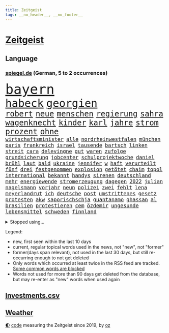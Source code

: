 ```yaml
---
title: Zeitgeist
tags: __no_header__, __no_footer__
---
```


# [Zeitgeist](https://oliz.io/zeitgeist/)

## Language

<h3><a href="https://www.spiegel.de" target="_blank">spiegel.de</a> (German, 5 to 2 occurrences)</h3>
<p style="font-family:monospace">
<span style="font-size:32pt"><a href="news_links.html#bayern" class="current">bayern</a></span>
<br>
<span style="font-size:25pt"><a href="news_links.html#habeck" class="current">habeck</a></span>
<span style="font-size:25pt"><a href="news_links.html#georgien" class="current">georgien</a></span>
<br>
<span style="font-size:18pt"><a href="news_links.html#robert" class="current">robert</a></span>
<span style="font-size:18pt"><a href="news_links.html#neue" class="current">neue</a></span>
<span style="font-size:18pt"><a href="news_links.html#menschen" class="current">menschen</a></span>
<span style="font-size:18pt"><a href="news_links.html#regierung" class="current">regierung</a></span>
<span style="font-size:18pt"><a href="news_links.html#sahra" class="current">sahra</a></span>
<span style="font-size:18pt"><a href="news_links.html#wagenknecht" class="current">wagenknecht</a></span>
<span style="font-size:18pt"><a href="news_links.html#kinder" class="current">kinder</a></span>
<span style="font-size:18pt"><a href="news_links.html#karl" class="current">karl</a></span>
<span style="font-size:18pt"><a href="news_links.html#jahre" class="current">jahre</a></span>
<span style="font-size:18pt"><a href="news_links.html#strom" class="current">strom</a></span>
<span style="font-size:18pt"><a href="news_links.html#prozent" class="current">prozent</a></span>
<span style="font-size:18pt"><a href="news_links.html#ohne" class="current">ohne</a></span>
<br>
<span style="font-size:12pt"><a href="news_links.html#wirtschaftsminister" class="current">wirtschaftsminister</a></span>
<span style="font-size:12pt"><a href="news_links.html#alle" class="current">alle</a></span>
<span style="font-size:12pt"><a href="news_links.html#nordrheinwestfalen" class="current">nordrheinwestfalen</a></span>
<span style="font-size:12pt"><a href="news_links.html#münchen" class="current">münchen</a></span>
<span style="font-size:12pt"><a href="news_links.html#paris" class="current">paris</a></span>
<span style="font-size:12pt"><a href="news_links.html#frankreich" class="current">frankreich</a></span>
<span style="font-size:12pt"><a href="news_links.html#israel" class="current">israel</a></span>
<span style="font-size:12pt"><a href="news_links.html#tausende" class="current">tausende</a></span>
<span style="font-size:12pt"><a href="news_links.html#bartsch" class="new">bartsch</a></span>
<span style="font-size:12pt"><a href="news_links.html#linken" class="current">linken</a></span>
<span style="font-size:12pt"><a href="news_links.html#streit" class="current">streit</a></span>
<span style="font-size:12pt"><a href="news_links.html#cara" class="new">cara</a></span>
<span style="font-size:12pt"><a href="news_links.html#delevingne" class="new">delevingne</a></span>
<span style="font-size:12pt"><a href="news_links.html#gut" class="current">gut</a></span>
<span style="font-size:12pt"><a href="news_links.html#waren" class="current">waren</a></span>
<span style="font-size:12pt"><a href="news_links.html#zufolge" class="current">zufolge</a></span>
<span style="font-size:12pt"><a href="news_links.html#grundsicherung" class="new">grundsicherung</a></span>
<span style="font-size:12pt"><a href="news_links.html#jobcenter" class="new">jobcenter</a></span>
<span style="font-size:12pt"><a href="news_links.html#schulprojektwoche" class="new">schulprojektwoche</a></span>
<span style="font-size:12pt"><a href="news_links.html#daniel" class="current">daniel</a></span>
<span style="font-size:12pt"><a href="news_links.html#brühl" class="new">brühl</a></span>
<span style="font-size:12pt"><a href="news_links.html#laut" class="current">laut</a></span>
<span style="font-size:12pt"><a href="news_links.html#bald" class="current">bald</a></span>
<span style="font-size:12pt"><a href="news_links.html#ukraine" class="current">ukraine</a></span>
<span style="font-size:12pt"><a href="news_links.html#jennifer" class="current">jennifer</a></span>
<span style="font-size:12pt"><a href="news_links.html#w" class="new">w</a></span>
<span style="font-size:12pt"><a href="news_links.html#haft" class="current">haft</a></span>
<span style="font-size:12pt"><a href="news_links.html#verurteilt" class="current">verurteilt</a></span>
<span style="font-size:12pt"><a href="news_links.html#fünf" class="current">fünf</a></span>
<span style="font-size:12pt"><a href="news_links.html#drei" class="current">drei</a></span>
<span style="font-size:12pt"><a href="news_links.html#festgenommen" class="current">festgenommen</a></span>
<span style="font-size:12pt"><a href="news_links.html#explosion" class="current">explosion</a></span>
<span style="font-size:12pt"><a href="news_links.html#getötet" class="current">getötet</a></span>
<span style="font-size:12pt"><a href="news_links.html#chaim" class="current">chaim</a></span>
<span style="font-size:12pt"><a href="news_links.html#topol" class="new">topol</a></span>
<span style="font-size:12pt"><a href="news_links.html#international" class="current">international</a></span>
<span style="font-size:12pt"><a href="news_links.html#bekannt" class="current">bekannt</a></span>
<span style="font-size:12pt"><a href="news_links.html#handys" class="current">handys</a></span>
<span style="font-size:12pt"><a href="news_links.html#sirenen" class="new">sirenen</a></span>
<span style="font-size:12pt"><a href="news_links.html#deutschland" class="current">deutschland</a></span>
<span style="font-size:12pt"><a href="news_links.html#mehr" class="current">mehr</a></span>
<span style="font-size:12pt"><a href="news_links.html#energiewende" class="current">energiewende</a></span>
<span style="font-size:12pt"><a href="news_links.html#stromerzeugung" class="new">stromerzeugung</a></span>
<span style="font-size:12pt"><a href="news_links.html#dagegen" class="current">dagegen</a></span>
<span style="font-size:12pt"><a href="news_links.html#2022" class="current">2022</a></span>
<span style="font-size:12pt"><a href="news_links.html#julian" class="current">julian</a></span>
<span style="font-size:12pt"><a href="news_links.html#nagelsmann" class="current">nagelsmann</a></span>
<span style="font-size:12pt"><a href="news_links.html#vorjahr" class="current">vorjahr</a></span>
<span style="font-size:12pt"><a href="news_links.html#neun" class="current">neun</a></span>
<span style="font-size:12pt"><a href="news_links.html#polizei" class="current">polizei</a></span>
<span style="font-size:12pt"><a href="news_links.html#zwei" class="current">zwei</a></span>
<span style="font-size:12pt"><a href="news_links.html#fehlt" class="current">fehlt</a></span>
<span style="font-size:12pt"><a href="news_links.html#lena" class="current">lena</a></span>
<span style="font-size:12pt"><a href="news_links.html#meyerlandrut" class="new">meyerlandrut</a></span>
<span style="font-size:12pt"><a href="news_links.html#ich" class="current">ich</a></span>
<span style="font-size:12pt"><a href="news_links.html#deutsche" class="current">deutsche</a></span>
<span style="font-size:12pt"><a href="news_links.html#post" class="current">post</a></span>
<span style="font-size:12pt"><a href="news_links.html#umstrittenes" class="current">umstrittenes</a></span>
<span style="font-size:12pt"><a href="news_links.html#gesetz" class="current">gesetz</a></span>
<span style="font-size:12pt"><a href="news_links.html#protesten" class="current">protesten</a></span>
<span style="font-size:12pt"><a href="news_links.html#akw" class="current">akw</a></span>
<span style="font-size:12pt"><a href="news_links.html#saporischschja" class="current">saporischschja</a></span>
<span style="font-size:12pt"><a href="news_links.html#guantanamo" class="current">guantanamo</a></span>
<span style="font-size:12pt"><a href="news_links.html#ghassan" class="new">ghassan</a></span>
<span style="font-size:12pt"><a href="news_links.html#al" class="current">al</a></span>
<span style="font-size:12pt"><a href="news_links.html#brasilien" class="current">brasilien</a></span>
<span style="font-size:12pt"><a href="news_links.html#protestieren" class="current">protestieren</a></span>
<span style="font-size:12pt"><a href="news_links.html#cem" class="current">cem</a></span>
<span style="font-size:12pt"><a href="news_links.html#özdemir" class="current">özdemir</a></span>
<span style="font-size:12pt"><a href="news_links.html#ungesunde" class="new">ungesunde</a></span>
<span style="font-size:12pt"><a href="news_links.html#lebensmittel" class="current">lebensmittel</a></span>
<span style="font-size:12pt"><a href="news_links.html#schweden" class="current">schweden</a></span>
<span style="font-size:12pt"><a href="news_links.html#finnland" class="current">finnland</a></span>
</p>
<details>
<summary>Stopped using...</summary>
<p class="former" style="font-size:12pt">
wirkte(869) 2015(868) früh(868) merkel(868) autor(867) blickt(867) darin(867) fahrzeug(867) martin(867) reiner(867) scheidet(867) wahlkampf(867) 22(866) 6(866) hansi(866) abschied(865) alpen(865) arsenal(865) doku(865) frankfurter(865) hinweisen(865) krankenhäusern(865) verfassungsschutz(865) attentat(864) eingebrochen(864) kabinett(864) künftigen(864) maske(864) netzwerken(864) schlag(864) september(864) welle(864) zeugen(864) auftakt(863) brief(863) geeinigt(863) manchen(863) rest(863) amerikaner(862) ankunft(862) arm(862) beachten(862) depressionen(862) ehren(862) illegale(862) lockdown(862) reduziert(862) richtig(862) sicherheitskräfte(862) smith(862) ard(861) brauchte(861) bundesamt(861) gegenseitig(861) juden(861) kurzfristig(861) queen(861) unternehmer(861) uspräsidenten(861) verlegt(861) versagt(861) vorliegt(861) weitet(861) behauptet(860) elfmeter(860) oberste(860) staats(860) august(859) besucher(859) bitten(859) brutale(859) dfb(859) entlastet(859) erholung(859) unrecht(859) überwinden(859) 43(858) bundespolizei(858) freiheitsstrafe(858) märchen(858) skandal(858) tötung(858) zuerst(858) atem(857) debatten(857) hollywood(857) prominente(857) zahlung(857) übt(857) freilassung(856) torhüter(856) aufgehoben(855) begann(855) beinahe(855) gelände(855) juli(855) schwanger(855) sächsischen(855) tschechien(855) virus(855) bolsonaro(854) einziehen(854) entscheidenden(854) jair(854) schauspielerin(854) überraschung(854) 1500(853) bestellt(853) coronabeschränkungen(853) gehandelt(853) schwester(853) auskunft(852) ermittlern(852) radikale(852) spott(852) ausgeliefert(851) dürfe(851) schuss(851) zwischenzeitlich(851) großbritanniens(850) lernt(850) weckt(850) e(849) gestritten(848) tür(847) haaland(846) auftritte(845) jüngere(845) nachgewiesen(845) spotify(845) wind(845) entspannung(844) erderwärmung(844) 28(843) spannungen(843) verfehlt(843) achten(842) spitzenreiter(842) affäre(840) erwischt(840) engpässe(839) begrüßt(837) gesichert(836) s(836) varianten(836) ähnlich(836) ämter(836) brach(835) hoffnungen(835) auseinandersetzung(834) folter(833) heutigen(833) beweise(832) vorgänger(832) kapitel(831) kassieren(830) hinterlässt(828) kongress(821) vorläufig(820) prägte(817) elizabeth(815) teuren(814) einblicke(813) armen(811) rekorde(787) gewinne(763) rasche(756) konservative(698) happy(697) ermittlungsverfahren(687) unterschiedliche(684) unis(680) werte(665) willkommen(665) waldbrände(640) videoaufnahmen(622) zusammenarbeiten(620) schwäche(614) open(611) adac(604) belastung(602) brannte(598) cup(589) verstorben(572) technischen(571) kuriose(563) konzerns(559) nicole(556) rätselhafte(554) expertin(553) siebzigerjahren(553) jenseits(552) musks(552) löschen(551) niklas(545) nouripour(544) zügen(538) momente(535) zorn(534) gewohnt(532) böse(530) zeitungsbericht(528) überraschende(525) milch(523) anheben(515) fehlender(513) versetzt(511) übertragung(506) floyd(501) älteste(501) australiens(499) station(497) suizid(493) arbeitslosen(488) gesundes(488) kälte(488) importieren(484) osteuropa(484) 74(482) größtem(478) hafenstadt(475) siegerin(470) baldwin(467) coaching(462) netflixserie(459) geringer(454) auge(453) unserem(451) salman(446) invasion(445) promis(445) unogeneralsekretär(440) aussetzen(436) papa(431) klappt(428) windräder(428) preissteigerungen(423) zuständig(421) transport(420) einfaches(416) einrichtungen(414) audi(413) getreten(413) menschenrechtler(411) heikel(410) verpflichtung(410) vorbereiten(410) klärt(408) widersprechen(405) einbrecher(403) donezk(402) verkünden(402) geplatzt(400) sankt(397) militärisch(393) brandanschlag(392) pekings(391) euch(390) bürgerkrieg(388) tempolimit(382) solo(379) zurecht(379) melnyk(378) ruhen(375) aufhören(373) abgeschnitten(372) behauptete(371) infolge(370) versteckte(368) kylian(366) runter(365) zensur(365) zivilen(365) zugesagt(361) spiegeltitelstory(358) dreharbeiten(357) gitter(356) leuten(356) flughafens(355) first(354) indischen(354) kelly(354) gebiete(352) terror(349) instrumentalisiert(344) zügig(344) langsam(342) schmerzen(341) gefangenschaft(339) stromversorgung(338) marathon(333) todes(333) zugegeben(330) modern(329) karim(326) natobeitritt(326) regie(326) prominenter(323) einrichtung(322) windkraft(322) suchten(321) zentralrat(321) abgabe(315) energiekonzerne(315) erlauben(315) humor(315) drohe(314) talent(314) schönen(310) beliebtesten(307) ufer(306) neuwahlen(305) vortag(305) kompensieren(304) geeignet(303) sammelte(302) abgetrieben(301) ferien(301) packenden(301) würdigung(299) 24jährige(298) nachvollziehbar(292) blockierte(291) panzerlieferungen(288) wahre(287) alec(281) usamerikanischen(281) begnadigung(280) bedingung(278) konzerte(278) 2026(277) unterlagen(276) eingesperrt(275) ungarische(275) schrecklich(274) waggons(274) abholzung(273) auszugleichen(273) suchte(272) gestürmt(271) budapest(269) black(268) dänischen(268) libanon(267) lidl(267) fernverkehr(265) tankstelle(265) truss(264) stockholm(263) volle(260) feldmann(258) joshua(258) kimmich(258) ryanair(257) rechtlich(256) kriegsgefangene(255) 21jähriger(254) manch(254) senator(254) irgendwo(252) patientin(252) provozieren(251) künstlichen(250) verschickt(248) brasilianischen(247) missbrauchsvorwürfe(247) ukrainerusslandkrieg(247) valley(247) gegnerin(246) dfbteam(240) heiklen(239) intervention(239) notfalls(239) gestand(238) kz(238) reinhold(236) rudert(236) jemals(234) verstoßen(234) schulschließungen(233) unzufriedene(232) wirksamkeit(232) fühlten(231) familienstücke(230) wissenschaft(230) würdigen(230) beute(228) einbringen(228) pochen(228) zoff(227) ausgewertet(226) umfang(226) formen(225) wuchs(225) kultusminister(224) kilo(223) kämpferisch(222) banner(221) gasverbrauch(221) reaktoren(219) gaskrise(218) geschlossene(218) eukommissar(217) aberkannt(216) verbrauch(216) chinesen(214) streikt(214) haller(213) eingestürzt(212) 2008(211) freispruch(211) lautes(209) neueste(209) zurückhaltung(209) eingebracht(208) schläge(208) fuchs(206) gegriffen(206) lady(205) menschenrechtsorganisationen(205) erzählung(203) entstand(202) plane(202) fronten(201) liz(200) kochinstituts(199) zugverkehr(199) holten(198) rbb(198) rbbintendantin(198) gaskunden(196) verabschiedete(196) beistand(195) giorgia(195) meloni(195) umweltaktivisten(195) anhaltenden(194) annie(194) heizung(193) üblich(193) gasspeicher(191) blamiert(190) elton(190) flow(190) kulturen(190) weiterem(190) vizekanzler(189) hoffnungsträger(188) nahles(188) weltgrößten(188) mobilisierung(187) notwendig(187) vorgenommen(187) rauf(185) ticketpreise(183) entkommen(182) gott(182) körperlichen(182) atommeiler(181) krankenhauses(181) wildes(181) bedauert(180) meiler(179) amerikanischer(178) natürlichen(176) brighton(175) kreuzfeuer(175) emsland(174) klettert(174) norwegens(174) tagelang(174) angler(173) potenzielle(173) turniers(172) analysieren(171) atlantik(171) beauftragte(171) club(171) frieren(171) distanzieren(170) erreichten(170) gänzlich(170) schikaniert(169) bauch(168) nämlich(168) nackt(167) echt(164) football(163) a7(162) bellen(162) kommunikation(162) philips(162) schwestern(162) skifahren(160) täterin(160) fixiert(159) luftverteidigungssystem(158) prägende(158) scheuer(157) schwachen(157) 130000(156) 67(156) roboter(156) sogenanntes(156) ehre(155) überfährt(154) angels(153) beobachter(153) hells(153) meeresboden(153) nordosten(152) terrorverdacht(152) drohung(149) brady(148) indiens(148) verhör(148) dokumentieren(147) fa(147) francisco(147) harz(147) irland(147) public(147) brisanten(146) sensible(146) palästinensische(145) schnürt(145) silicon(145) verstorbene(145) neunjähriger(144) eingriff(142) júnior(142) anschuldigung(141) geldpolitik(141) haustier(141) winzigen(141) ausscheiden(140) bestimmen(140) buhlen(140) fördergelder(140) lkwfahrer(140) bruch(139) handball(139) klimaaktivistin(139) vorbehalten(139) einflussreichsten(138) rechtlichen(138) sicherheitsdienst(138) stift(137) 2700(136) kommissar(136) weihnachtsgeschäft(136) silva(135) milliardenschweres(133) wohnt(132) asyl(131) standard(131) tierischer(131) verschwörungsideologien(131) absehbar(130) gräueltaten(130) härtesten(130) sparkurs(130) staatlicher(129) stimmungsmache(129) student(129) 160(128) machtlos(128) auszahlung(127) mama(127) rechtsnationalen(126) regionalbahn(126) datenanalyse(125) haushalten(125) kriegsdienstverweigerer(125) me/cfs(125) abgewählt(124) epidemie(124) eröffnete(124) ignoriert(124) lützerath(124) schusswaffenangriff(124) stießen(124) wecken(124) bachefin(123) ernaux(122) thunberg(122) alarmstimmung(121) besitz(121) norddeutschen(120) rentenalter(120) satelliten(120) 02rückstand(119) entlassungen(119) halyna(119) hutchins(119) kamerafrau(119) wetterte(118) wohlauf(118) erben(117) kindeswohl(117) sauer(116) bekenntnis(115) hennig(115) konstruiert(115) sam(115) ampelkoalitionäre(114) demonstrantinnen(114) rimini(114) zurückhaltender(113) überzeugte(113) abenteuer(112) designierte(112) packendsten(112) zugewinne(112) aufwand(111) auktion(111) dubai(111) konstantin(111) photographer(111) mine(110) schwaben(110) systems(110) wirtschaftspolitik(110) teuerungsrate(109) fred(108) teheraner(108) verließ(108) annektierten(107) magic(107) orlando(107) fachmann(106) north(106) verteidigungslinie(105) fängt(103) nachrichtenagentur(103) rücknahme(103) tübingen(103) 2013(102) argentinische(102) drohnenangriffe(102) fusion(102) rudi(102) zuschauen(102) mitgefühl(101) sonderlich(101) spdvorsitzende(101) vorentscheidung(101) besiegelt(100) missbrauchsopfer(100) protestaktionen(100) anführen(99) naht(99) pfleger(99) revolutioniert(99) kurzfristigen(98) zutage(98) chinareise(97) journalistenverband(97) weltcup(97) meidet(96) bewirken(94) comedy(94) iowa(94) motors(94) 107(93) bamberg(93) slowene(93) abgewehrt(92) bale(92) drohnenangriffen(92) gareth(92) johnny(92) spdfraktionschef(92) 49ers(91) 500000(91) fieber(91) frederiksen(91) meisterschaft(91) mittelgroßen(91) skisprungweltcup(91) spotten(91) standorten(91) südkoreanischen(91) zögerlich(91) chipfabrik(90) herford(90) reds(90) uskongress(90) wmform(90) abgelehnten(89) flüchtlingslager(89) netzagentur(89) rettungseinsatz(89) 190(88) arbeiterklasse(87) besuchs(87) eingestuft(87) monatelangen(87) neutrale(87) techkonzerne(87) wohlhabende(87) 76(86) autokonzern(86) bestellungen(86) damaligen(86) homophoben(86) siebenmalige(86) superbowlchampion(86) terrorliste(86) vwaufsichtsrat(86) besichtigt(85) disneyfilm(85) grünenchef(85) präsidentschaftskandidatur(85) quarterback(85) erschöpfung(84) unterbringung(84) bewaffnet(83) blue(83) dicker(83) gemischt(83) kammergericht(83) ltd(83) verbinden(83) verschleppter(83) vollkommen(83) zwischenstopp(83) übergriffigen(83) aryna(82) augenzeuge(82) inflationsgeplagte(82) sabalenka(82) ungültig(82) vermiest(82) euphorie(81) gerichtsurteil(81) klimakleber(81) offenkundig(81) treffsicher(81) youtuber(81) handlungen(80) ordern(80) squid(80) statistische(80) tierpark(80) ärmeren(80) dschungelcamp(79) siegtreffer(79) situationen(79) 2011(78) félix(78) geheimer(78) machine(78) rentnerin(78) richtlinien(78) streben(78) unfalls(78) argentinier(77) berühmter(77) diplomatischen(77) erkenntnis(77) preisanstieg(77) schaulaufen(77) stromnetze(77) ushersteller(77) ussenatoren(77) überprüfen(77) affen(76) ausgleichen(76) bestens(76) durchgedrückt(76) ausgeschöpft(75) glimpflich(75) oberst(75) schneefälle(75) studio(75) afdbundestagsabgeordnete(74) asylbewerbern(74) australian(74) doppelstrategie(74) erfolgsgeschichte(74) ermittelte(74) melbourne(74) muster(74) topverdienern(74) tüte(74) verzeihen(74) anmelden(73) bestattung(73) dauerhaftes(73) harald(73) falschfahrer(72) gewässern(72) jawort(72) skiurlaub(72) tennisspieler(72) ap(71) durchkämmt(71) ertappt(71) halbzeitpause(71) strafanzeige(71) verlorene(71) verzeihung(71) colorado(70) intensiven(70) marktanteil(70) sicherheitsexperte(70) skiweltcup(70) ultimatum(70) wirklichkeit(70) wohnungsmarkt(70) wunderschön(70) caritas(69) eroller(69) harschen(69) serbe(69) usverband(69) workation(69) bekennt(68) beschneiden(68) einigten(68) exprofi(68) lebensmittelfirmen(68) offensivspiel(68) reserven(68) tausender(68) 24jähriger(67) heiraten(67) kapsel(67) säugetieren(67) arbeitsrecht(66) breton(66) dokuserie(66) einschaltquoten(66) entsprechendes(66) gotteshaus(66) internationalem(66) mächtiger(66) postsendungen(66) spdaustritt(66) ständigen(66) thierry(66) koordinieren(65) spielstätte(65) verwendet(65) 61jährige(64) maßen(64) offenhalten(64) besteuern(63) bezwungen(63) kampfflugzeuge(63) selfies(63) verpuffung(63) warnstufe(63) abgewiesen(62) ebooks(62) ewige(62) intransparenz(62) popsängerin(62) stürmen(62) weltmeisterschaften(62) anzugreifen(61) filippo(61) hackl(61) infektionswelle(61) rollstuhlfahrer(61) berisha(60) erfahrenen(60) änderung(60) einstürzen(59) haie(59) jerusalem(59) wüssten(59) übrigen(59) eumitgliedschaft(58) grenzschützer(58) indiana(58) irreführende(58) lindenberg(58) nächte(58) patriots(58) udo(58) unterhaltsam(58) wednesday(58) castillo(57) moschee(57) professionell(57) streich(57) überfüllt(57) entgleist(56) jumbojet(56) nahostkonflikt(56) widersetzt(56) betreffen(55) bewegungen(55) bunte(55) jersey(55) leblos(55) luftfahrtmanager(55) luxussuv(55) mehrfachen(55) polizeigewalt(55) abbott(54) akten(54) verstreichen(54) wovon(54) daniels(53) eingeschworenes(53) istanbuler(53) ladendiebstahl(53) sendungen(53) stormy(53) struktur(53) weinen(53) abschalten(52) aufholjagden(52) beliebter(52) bisweilen(52) energiehilfe(52) kräftigen(52) kundschaft(52) milliardenhöhe(52) opa(52) stamp(52) telefonat(52) aachener(51) bezahlabo(51) großzügig(51) twitch(51) einzigartige(50) gebet(50) modells(50) nobelpreisträgerin(50) völler(50) weltsport(50) abschussrampen(49) deadline(49) maximale(49) niederschlag(49) satellitenbild(49) wilder(49) hai(48) lulas(48) mehrjährige(48) minnesota(48) verfall(48) zentimeter(48) aktualisierte(47) gegründet(47) golfsport(47) nachgegeben(47) neuendorf(47) selbstkritisch(47) veränderte(47) gebauten(46) hässliche(46) ikonen(46) meiste(46) umstrittener(46) vermächtnis(46) 28jähriger(45) end(45) gittern(45) hoffentlich(45) italienerin(45) pokal(45) schirdewan(45) selenskyjs(45) undenkbar(45) zieren(45) 54jährige(44) abläuft(44) ausbreitung(44) frühzeitig(44) geldscheinen(44) kommentierte(44) kümmerte(44) lehre(43) sachsens(43) ungemütlich(43) vernünftig(43) zuschlägt(43) 9000(42) anschreien(42) bestsellerautorin(42) hartmut(42) lauten(42) bedrohlicher(41) dingen(41) künstlerinnen(41) nationaltorwart(41) privat(41) spezialkräfte(41) symptome(41) tagtäglich(41) abhanden(40) forscherteam(40) unglaublicher(40) wehrpflicht(40) abbiegen(39) anfälliger(39) ausläuft(39) family(39) lebensgefahr(39) ludwig(39) nachbarländern(39) palästinensers(39) skispringer(39) südsee(39) unoexperten(39) aufhebung(38) protzen(38) sicherheitsvorkehrungen(38) systeme(38) 69(37) abgelaufen(37) datingshow(37) djirsarai(37) ehrte(37) fdpgeneralsekretär(37) fragilen(37) halbinsel(37) obdachlosen(37) 31jährige(36) balance(36) begnadigt(36) eindämmen(36) erleidet(36) ertragen(36) gelesen(36) gruben(36) kongressabgeordnete(36) santos(36) turniere(36) 66jährige(35) aliens(35) kosmisches(35) singlecharts(35) sparer(35) standardmodell(35) tate(35) andersherum(34) ausnahmeerscheinung(34) brasilianischer(34) brot(34) chanel(34) kurzschluss(34) lola(34) neujahr(34) sorgten(34) verrückt(34) 69jährigen(33) dänische(33) geschäftsmann(33) osttirol(33) pchersteller(33) sexpuppen(33) transfers(33) typisch(33) brasília(32) normale(32) sébastien(32) abfangen(31) abschwächt(31) american(31) aufgebahrt(31) bodensee(31) cyrus(31) feldzug(31) kirill(31) miley(31) oldtimer(31) strampeln(31) umfasst(31) financial(30) lgbtiq(30) nflsuperstar(30) playoffs(30) riese(30) 230(29) beträchtliche(29) entpuppt(29) gaza(29) gazastreifen(29) gummersbach(29) knappheit(29) liebt(29) tumult(29) urlaubstage(29) wintersportler(29) bereitschaft(28) block(28) hektisch(28) hessenspd(28) marie(28) mörderischen(28) nachstellen(28) skipisten(28) soli(28) solidaritätszuschlag(28) vermittelt(28) bengals(27) cincinnati(27) mitgerissen(27) pferde(27) val(27) versagte(27) wolverhampton(27) deeskalation(26) esc(26) herrn(26) kriegspartei(26) lauwarmer(26) pistols(26) 33jährige(25) baden(25) großstädten(25) meldung(25) musikgeschichte(25) notwendige(25) unosicherheitsrat(25) unosicherheitsrates(25) waffenschein(25) brennpunkt(24) dämpfer(24) militärübungen(24) plünderungen(24) regelrecht(24) unglaubliche(24) altmaier(23) bayerischer(23) leitplanke(23) openai(23) zettel(23) zurückholen(23) castroprauxel(22) handballwm(22) kyrgios(22) rekordverlust(22) siege(22) verletzungsbedingt(22) weltcupsieg(22) accountsharing(21) fußballtransfers(21) handballer(21) pell(21) raketenschlag(21) übers(21) armenien(20) fashion(20) individuelle(20) kondo(20) lothar(20) niedrigste(20) polizeiangaben(20) rki(20) ubahnen(20) wieler(20) akt(19) befreundet(19) bundesfinanzhof(19) eindecken(19) hortet(19) nutztiere(19) postbeschäftigte(19) seid(19) selbstmordanschlag(19) tennessee(19) wesentlich(19) wettbewerbsfähigkeit(19) 5000(18) atmet(18) attackierte(18) johanna(18) kanzlerin(18) privathaus(18) raketenangriff(18) speicherung(18) verbindliche(18) abwerben(17) aktenaffäre(17) aserbaidschan(17) deep(17) do(17) exverkehrsminister(17) hockeywm(17) installierte(17) janine(17) wissler(17) absolventen(16) elektronik(16) medienbranche(16) nachfolgt(16) rettungsdienst(16) zurückgelegt(16) aufgebrochen(15) immobilienbesitzer(15) landwirtschaftsminister(15) leopardkampfpanzer(15) misshandlungen(15) panzertypen(15) sportvorstand(15) transfer(15) 18jährige(14) birkenstock(14) grundsteuererklärung(14) homepod(14) jubelt(14) lernte(14) parität(14) putschte(14) unterhaltsame(14) unterhaltung(14) verbrennen(14) beirut(13) beiruts(13) golfturnier(13) netzausbau(13) rüden(13) stürmisch(13) teilgenommen(13) annehmen(12) knopfdruck(12) newman(12) 2006(11) ausbilden(11) internets(11) linkenchefin(11) margot(11) türkisches(11) week(11)
</p>
</details>
<p>Legend:
<ul>
<li><span class="new">new</span>, first seen within the last 10 days</li>
<li><span class="current">current</span>, regular topical words used in the news, not "new", not "former"</li>
<li><span class="former">former(days span relevant)</span>, not used in the last 30 days, but still re-occurring enough to not get deleted</li>
<li>Only words which occurred at least twice in the RSS feed are tracked. <a href="language/filters.py">Some common words are blocked</a></li>
<li>Words not used for more than 90 days get deleted from the database, but may re-enter as "new" words when used again</li>
</ul>
</p>

## [Investments](investments.html)[.csv](investments.csv)

## [Weather](weather.html)

<footer>
<a href="javascript:toggleTheme()" class="nav">🌓</a>
<a href="https://github.com/ooz/zeitgeist">code</a> measuring the Zeitgeist since 2019, by <a href="https://oliz.io">oz</a>
</footer>
